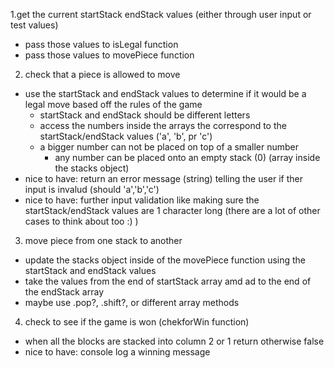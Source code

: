 1.get the current startStack endStack values (either through user input or test values)
- pass those values to isLegal function
- pass those values to movePiece function

2. check that a piece is allowed to move
- use the startStack and endStack values to determine if it would be a legal move based off the rules of the game
    - startStack and endStack should be different letters
    - access the numbers inside the arrays the correspond to the startStack/endStack values ('a', 'b', pr 'c')
    - a bigger number can not be placed on top of a smaller number
        - any number can be placed onto an empty stack (0) (array inside the stacks object)
- nice to have: return an error message (string) telling the user if ther input is invalud (should 'a','b','c')
- nice to have: further input validation like making sure the startStack/endStack values are 1 character long (there are a lot of other cases to think about too :) )

3. move  piece from one stack to another
- update the stacks object inside of the movePiece function using the startStack and endStack values
- take the values from the end of startStack array amd ad to the end of the endStack array
- maybe use .pop?, .shift?, or different array methods

4. check to see if the game is won (chekforWin function)
 - when all the blocks are stacked into column 2 or 1 return otherwise false
 - nice to have: console log a winning message